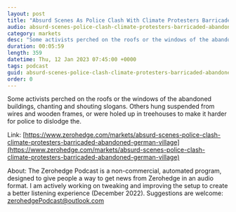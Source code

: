 ```yaml
---
layout: post
title: "Absurd Scenes As Police Clash With Climate Protesters Barricaded In Abandoned German Village"
audio: absurd-scenes-police-clash-climate-protesters-barricaded-abandoned-german-village-0
category: markets
desc: "Some activists perched on the roofs or the windows of the abandoned buildings, chanting and shouting slogans. Others hung suspended from wires and wooden frames, or were holed up in treehouses to make it harder for police to dislodge the."
duration: 00:05:59
length: 359
datetime: Thu, 12 Jan 2023 07:45:00 +0000
tags: podcast
guid: absurd-scenes-police-clash-climate-protesters-barricaded-abandoned-german-village-0
order: 0
---
```

Some activists perched on the roofs or the windows of the abandoned buildings, chanting and shouting slogans. Others hung suspended from wires and wooden frames, or were holed up in treehouses to make it harder for police to dislodge the.

Link: [https://www.zerohedge.com/markets/absurd-scenes-police-clash-climate-protesters-barricaded-abandoned-german-village](https://www.zerohedge.com/markets/absurd-scenes-police-clash-climate-protesters-barricaded-abandoned-german-village)

About: The Zerohedge Podcast is a non-commercial, automated program, designed to give people a way to get news from Zerohedge in an audio format.  I am actively working on tweaking and improving the setup to create a better listening experience (December 2022).  Suggestions are welcome: [zerohedgePodcast@outlook.com](mailto:zerohedgePodcast@outlook.com)